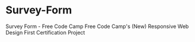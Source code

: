 # Survey-Form
Survey Form - Free Code Camp
Free Code Camp's (New) Responsive Web Design
First Certification Project
